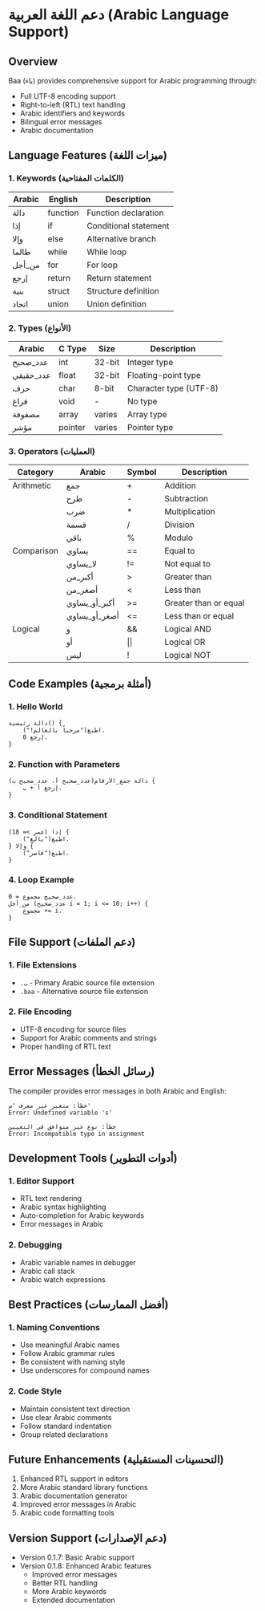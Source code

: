 # دعم اللغة العربية (Arabic Language Support)

## Overview
Baa (باء) provides comprehensive support for Arabic programming through:
- Full UTF-8 encoding support
- Right-to-left (RTL) text handling
- Arabic identifiers and keywords
- Bilingual error messages
- Arabic documentation

## Language Features (ميزات اللغة)

### 1. Keywords (الكلمات المفتاحية)
| Arabic | English | Description |
|--------|---------|-------------|
| دالة | function | Function declaration |
| إذا | if | Conditional statement |
| وإلا | else | Alternative branch |
| طالما | while | While loop |
| من_أجل | for | For loop |
| إرجع | return | Return statement |
| بنية | struct | Structure definition |
| اتحاد | union | Union definition |

### 2. Types (الأنواع)
| Arabic | C Type | Size | Description |
|--------|---------|------|-------------|
| عدد_صحيح | int | 32-bit | Integer type |
| عدد_حقيقي | float | 32-bit | Floating-point type |
| حرف | char | 8-bit | Character type (UTF-8) |
| فراغ | void | - | No type |
| مصفوفة | array | varies | Array type |
| مؤشر | pointer | varies | Pointer type |

### 3. Operators (العمليات)
| Category | Arabic | Symbol | Description |
|----------|---------|--------|-------------|
| Arithmetic | جمع | + | Addition |
| | طرح | - | Subtraction |
| | ضرب | * | Multiplication |
| | قسمة | / | Division |
| | باقي | % | Modulo |
| Comparison | يساوي | == | Equal to |
| | لا_يساوي | != | Not equal to |
| | أكبر_من | > | Greater than |
| | أصغر_من | < | Less than |
| | أكبر_أو_يساوي | >= | Greater than or equal |
| | أصغر_أو_يساوي | <= | Less than or equal |
| Logical | و | && | Logical AND |
| | أو | \|\| | Logical OR |
| | ليس | ! | Logical NOT |

## Code Examples (أمثلة برمجية)

### 1. Hello World
```baa
دالة رئيسية() {
    اطبع("مرحباً بالعالم!").
    إرجع 0.
}
```

### 2. Function with Parameters
```baa
دالة جمع_الأرقام(عدد_صحيح أ، عدد_صحيح ب) {
    إرجع أ + ب.
}
```

### 3. Conditional Statement
```baa
إذا (عمر >= 18) {
    اطبع("بالغ").
} وإلا {
    اطبع("قاصر").
}
```

### 4. Loop Example
```baa
عدد_صحيح مجموع = 0.
من_أجل (عدد_صحيح i = 1; i <= 10; i++) {
    مجموع += i.
}
```

## File Support (دعم الملفات)

### 1. File Extensions
- `.ب` - Primary Arabic source file extension
- `.baa` - Alternative source file extension

### 2. File Encoding
- UTF-8 encoding for source files
- Support for Arabic comments and strings
- Proper handling of RTL text

## Error Messages (رسائل الخطأ)
The compiler provides error messages in both Arabic and English:

```
خطأ: متغير غير معرف 'س'
Error: Undefined variable 's'

خطأ: نوع غير متوافق في التعيين
Error: Incompatible type in assignment
```

## Development Tools (أدوات التطوير)

### 1. Editor Support
- RTL text rendering
- Arabic syntax highlighting
- Auto-completion for Arabic keywords
- Error messages in Arabic

### 2. Debugging
- Arabic variable names in debugger
- Arabic call stack
- Arabic watch expressions

## Best Practices (أفضل الممارسات)

### 1. Naming Conventions
- Use meaningful Arabic names
- Follow Arabic grammar rules
- Be consistent with naming style
- Use underscores for compound names

### 2. Code Style
- Maintain consistent text direction
- Use clear Arabic comments
- Follow standard indentation
- Group related declarations

## Future Enhancements (التحسينات المستقبلية)
1. Enhanced RTL support in editors
2. More Arabic standard library functions
3. Arabic documentation generator
4. Improved error messages in Arabic
5. Arabic code formatting tools

## Version Support (دعم الإصدارات)
- Version 0.1.7: Basic Arabic support
- Version 0.1.8: Enhanced Arabic features
  - Improved error messages
  - Better RTL handling
  - More Arabic keywords
  - Extended documentation
